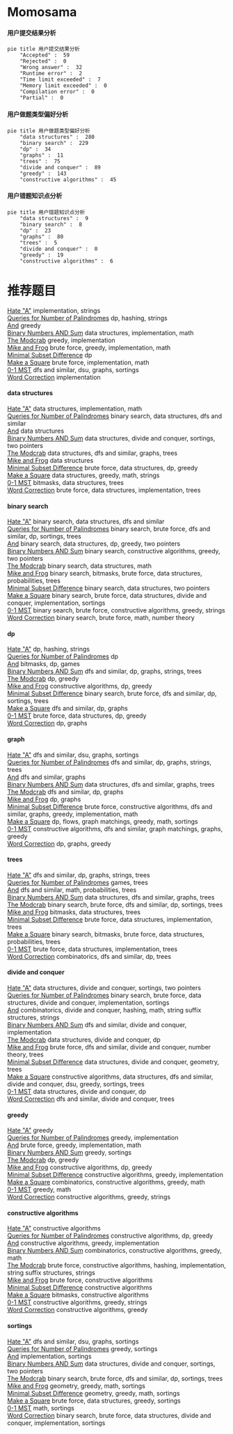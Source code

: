 # Momosama
<!-- tabs:start -->
#### **用户提交结果分析**

```mermaid
pie title 用户提交结果分析
    "Accepted" :  59
    "Rejected" :  0
    "Wrong answer" :  32
    "Runtime error" :  2
    "Time limit exceeded" :  7
    "Memory limit exceeded" :  0
    "Compilation error" :  0
    "Partial" :  0
```
#### **用户做题类型偏好分析**

```mermaid
pie title 用户做题类型偏好分析
    "data structures" :  280
    "binary search" :  229
    "dp" :  34
    "graphs" :  11
    "trees" :  75
    "divide and conquer" :  89
    "greedy" :  143
    "constructive algorithms" :  45
```
#### **用户错题知识点分析**

```mermaid
pie title 用户错题知识点分析
    "data structures" :  9
    "binary search" :  8
    "dp" :  23
    "graphs" :  80
    "trees" :  5
    "divide and conquer" :  0
    "greedy" :  19
    "constructive algorithms" :  6
```
<!-- tabs:end -->
# 推荐题目
[Hate "A"](http://codeforces.com/problemset/problem/1146/B)		implementation,
                        strings		  
[Queries for Number of Palindromes](http://codeforces.com/problemset/problem/245/H)		dp,
                        hashing,
                        strings		  
[And](http://codeforces.com/problemset/problem/1013/B)		greedy		  
[Binary Numbers AND Sum](http://codeforces.com/problemset/problem/1066/E)		data structures,
                        implementation,
                        math		  
[The Modcrab](http://codeforces.com/problemset/problem/903/B)		greedy,
                        implementation		  
[Mike and Frog](https://codeforces.com/contest/548/problem/C)		brute force,
                        greedy,
                        implementation,
                        math		  
[Minimal Subset Difference](https://codeforces.com/contest/956/problem/F)		dp		  
[Make a Square](http://codeforces.com/problemset/problem/962/C)		brute force,
                        implementation,
                        math		  
[0-1 MST](https://codeforces.com/contest/1243/problem/D)		dfs and similar,
                        dsu,
                        graphs,
                        sortings		  
[Word Correction](http://codeforces.com/problemset/problem/938/A)		implementation		  
<!-- tabs:start -->
#### **data structures**
[Hate "A"](http://codeforces.com/problemset/problem/1066/E)		data structures,
                        implementation,
                        math		  
[Queries for Number of Palindromes](http://codeforces.com/problemset/problem/932/B)		binary search,
                        data structures,
                        dfs and similar		  
[And](http://codeforces.com/problemset/problem/1209/G2)		data structures		  
[Binary Numbers AND Sum](http://codeforces.com/problemset/problem/1190/D)		data structures,
                        divide and conquer,
                        sortings,
                        two pointers		  
[The Modcrab](http://codeforces.com/problemset/problem/639/F)		data structures,
                        dfs and similar,
                        graphs,
                        trees		  
[Mike and Frog](http://codeforces.com/problemset/problem/319/E)		data structures		  
[Minimal Subset Difference](http://codeforces.com/problemset/problem/1313/C1)		brute force,
                        data structures,
                        dp,
                        greedy		  
[Make a Square](http://codeforces.com/problemset/problem/1204/D2)		data structures,
                        greedy,
                        math,
                        strings		  
[0-1 MST](http://codeforces.com/problemset/problem/817/E)		bitmasks,
                        data structures,
                        trees		  
[Word Correction](http://codeforces.com/problemset/problem/1511/C)		brute force,
                        data structures,
                        implementation,
                        trees		  
#### **binary search**
[Hate "A"](http://codeforces.com/problemset/problem/932/B)		binary search,
                        data structures,
                        dfs and similar		  
[Queries for Number of Palindromes](http://codeforces.com/problemset/problem/804/D)		binary search,
                        brute force,
                        dfs and similar,
                        dp,
                        sortings,
                        trees		  
[And](http://codeforces.com/problemset/problem/1492/C)		binary search,
                        data structures,
                        dp,
                        greedy,
                        two pointers		  
[Binary Numbers AND Sum](http://codeforces.com/problemset/problem/1463/D)		binary search,
                        constructive algorithms,
                        greedy,
                        two pointers		  
[The Modcrab](http://codeforces.com/problemset/problem/1490/G)		binary search,
                        data structures,
                        math		  
[Mike and Frog](http://codeforces.com/problemset/problem/1479/D)		binary search,
                        bitmasks,
                        brute force,
                        data structures,
                        probabilities,
                        trees		  
[Minimal Subset Difference](http://codeforces.com/problemset/problem/1436/E)		binary search,
                        data structures,
                        two pointers		  
[Make a Square](http://codeforces.com/problemset/problem/1461/D)		binary search,
                        brute force,
                        data structures,
                        divide and conquer,
                        implementation,
                        sortings		  
[0-1 MST](http://codeforces.com/problemset/problem/1493/C)		binary search,
                        brute force,
                        constructive algorithms,
                        greedy,
                        strings		  
[Word Correction](http://codeforces.com/problemset/problem/1487/D)		binary search,
                        brute force,
                        math,
                        number theory		  
#### **dp**
[Hate "A"](http://codeforces.com/problemset/problem/245/H)		dp,
                        hashing,
                        strings		  
[Queries for Number of Palindromes](https://codeforces.com/contest/956/problem/F)		dp		  
[And](http://codeforces.com/problemset/problem/377/C)		bitmasks,
                        dp,
                        games		  
[Binary Numbers AND Sum](http://codeforces.com/problemset/problem/533/B)		dfs and similar,
                        dp,
                        graphs,
                        strings,
                        trees		  
[The Modcrab](http://codeforces.com/problemset/problem/1469/B)		dp,
                        greedy		  
[Mike and Frog](http://codeforces.com/problemset/problem/1442/A)		constructive algorithms,
                        dp,
                        greedy		  
[Minimal Subset Difference](http://codeforces.com/problemset/problem/804/D)		binary search,
                        brute force,
                        dfs and similar,
                        dp,
                        sortings,
                        trees		  
[Make a Square](http://codeforces.com/problemset/problem/1354/E)		dfs and similar,
                        dp,
                        graphs		  
[0-1 MST](http://codeforces.com/problemset/problem/1313/C1)		brute force,
                        data structures,
                        dp,
                        greedy		  
[Word Correction](http://codeforces.com/problemset/problem/1472/C)		dp,
                        graphs		  
#### **graph**
[Hate "A"](https://codeforces.com/contest/1243/problem/D)		dfs and similar,
                        dsu,
                        graphs,
                        sortings		  
[Queries for Number of Palindromes](http://codeforces.com/problemset/problem/533/B)		dfs and similar,
                        dp,
                        graphs,
                        strings,
                        trees		  
[And](http://codeforces.com/problemset/problem/1093/D)		dfs and similar,
                        graphs		  
[Binary Numbers AND Sum](http://codeforces.com/problemset/problem/639/F)		data structures,
                        dfs and similar,
                        graphs,
                        trees		  
[The Modcrab](http://codeforces.com/problemset/problem/1354/E)		dfs and similar,
                        dp,
                        graphs		  
[Mike and Frog](http://codeforces.com/problemset/problem/1472/C)		dp,
                        graphs		  
[Minimal Subset Difference](http://codeforces.com/problemset/problem/1487/C)		brute force,
                        constructive algorithms,
                        dfs and similar,
                        graphs,
                        greedy,
                        implementation,
                        math		  
[Make a Square](http://codeforces.com/problemset/problem/1437/C)		dp,
                        flows,
                        graph matchings,
                        greedy,
                        math,
                        sortings		  
[0-1 MST](http://codeforces.com/problemset/problem/1470/D)		constructive algorithms,
                        dfs and similar,
                        graph matchings,
                        graphs,
                        greedy		  
[Word Correction](http://codeforces.com/problemset/problem/1476/C)		dp,
                        graphs,
                        greedy		  
#### **trees**
[Hate "A"](http://codeforces.com/problemset/problem/533/B)		dfs and similar,
                        dp,
                        graphs,
                        strings,
                        trees		  
[Queries for Number of Palindromes](http://codeforces.com/problemset/problem/1363/C)		games,
                        trees		  
[And](http://codeforces.com/problemset/problem/696/B)		dfs and similar,
                        math,
                        probabilities,
                        trees		  
[Binary Numbers AND Sum](http://codeforces.com/problemset/problem/639/F)		data structures,
                        dfs and similar,
                        graphs,
                        trees		  
[The Modcrab](http://codeforces.com/problemset/problem/804/D)		binary search,
                        brute force,
                        dfs and similar,
                        dp,
                        sortings,
                        trees		  
[Mike and Frog](http://codeforces.com/problemset/problem/817/E)		bitmasks,
                        data structures,
                        trees		  
[Minimal Subset Difference](http://codeforces.com/problemset/problem/1511/C)		brute force,
                        data structures,
                        implementation,
                        trees		  
[Make a Square](http://codeforces.com/problemset/problem/1479/D)		binary search,
                        bitmasks,
                        brute force,
                        data structures,
                        probabilities,
                        trees		  
[0-1 MST](http://codeforces.com/problemset/problem/1511/C)		brute force,
                        data structures,
                        implementation,
                        trees		  
[Word Correction](http://codeforces.com/problemset/problem/1499/F)		combinatorics,
                        dfs and similar,
                        dp,
                        trees		  
#### **divide and conquer**
[Hate "A"](http://codeforces.com/problemset/problem/1190/D)		data structures,
                        divide and conquer,
                        sortings,
                        two pointers		  
[Queries for Number of Palindromes](http://codeforces.com/problemset/problem/1461/D)		binary search,
                        brute force,
                        data structures,
                        divide and conquer,
                        implementation,
                        sortings		  
[And](http://codeforces.com/problemset/problem/1466/G)		combinatorics,
                        divide and conquer,
                        hashing,
                        math,
                        string suffix structures,
                        strings		  
[Binary Numbers AND Sum](http://codeforces.com/problemset/problem/1490/D)		dfs and similar,
                        divide and conquer,
                        implementation		  
[The Modcrab](https://codeforces.com/contest/1483/problem/C)		data structures,
                        divide and conquer,
                        dp		  
[Mike and Frog](http://codeforces.com/problemset/problem/1491/E)		brute force,
                        dfs and similar,
                        divide and conquer,
                        number theory,
                        trees		  
[Minimal Subset Difference](http://codeforces.com/problemset/problem/1303/G)		data structures,
                        divide and conquer,
                        geometry,
                        trees		  
[Make a Square](http://codeforces.com/problemset/problem/1494/D)		constructive algorithms,
                        data structures,
                        dfs and similar,
                        divide and conquer,
                        dsu,
                        greedy,
                        sortings,
                        trees		  
[0-1 MST](http://codeforces.com/problemset/problem/1482/E)		data structures,
                        divide and conquer,
                        dp		  
[Word Correction](http://codeforces.com/problemset/problem/566/C)		dfs and similar,
                        divide and conquer,
                        trees		  
#### **greedy**
[Hate "A"](http://codeforces.com/problemset/problem/1013/B)		greedy		  
[Queries for Number of Palindromes](http://codeforces.com/problemset/problem/903/B)		greedy,
                        implementation		  
[And](https://codeforces.com/contest/548/problem/C)		brute force,
                        greedy,
                        implementation,
                        math		  
[Binary Numbers AND Sum](http://codeforces.com/problemset/problem/1082/C)		greedy,
                        sortings		  
[The Modcrab](http://codeforces.com/problemset/problem/1469/B)		dp,
                        greedy		  
[Mike and Frog](http://codeforces.com/problemset/problem/1442/A)		constructive algorithms,
                        dp,
                        greedy		  
[Minimal Subset Difference](http://codeforces.com/problemset/problem/962/B)		constructive algorithms,
                        greedy,
                        implementation		  
[Make a Square](http://codeforces.com/problemset/problem/735/C)		combinatorics,
                        constructive algorithms,
                        greedy,
                        math		  
[0-1 MST](http://codeforces.com/problemset/problem/1447/B)		greedy,
                        math		  
[Word Correction](http://codeforces.com/problemset/problem/584/C)		constructive algorithms,
                        greedy,
                        strings		  
#### **constructive algorithms**
[Hate "A"](http://codeforces.com/problemset/problem/720/C)		constructive algorithms		  
[Queries for Number of Palindromes](http://codeforces.com/problemset/problem/1442/A)		constructive algorithms,
                        dp,
                        greedy		  
[And](http://codeforces.com/problemset/problem/962/B)		constructive algorithms,
                        greedy,
                        implementation		  
[Binary Numbers AND Sum](http://codeforces.com/problemset/problem/735/C)		combinatorics,
                        constructive algorithms,
                        greedy,
                        math		  
[The Modcrab](http://codeforces.com/problemset/problem/128/B)		brute force,
                        constructive algorithms,
                        hashing,
                        implementation,
                        string suffix structures,
                        strings		  
[Mike and Frog](http://codeforces.com/problemset/problem/42/C)		brute force,
                        constructive algorithms		  
[Minimal Subset Difference](http://codeforces.com/problemset/problem/804/E)		constructive algorithms		  
[Make a Square](http://codeforces.com/problemset/problem/1148/F)		bitmasks,
                        constructive algorithms		  
[0-1 MST](http://codeforces.com/problemset/problem/584/C)		constructive algorithms,
                        greedy,
                        strings		  
[Word Correction](http://codeforces.com/problemset/problem/1450/F)		constructive algorithms,
                        greedy		  
#### **sortings**
[Hate "A"](https://codeforces.com/contest/1243/problem/D)		dfs and similar,
                        dsu,
                        graphs,
                        sortings		  
[Queries for Number of Palindromes](http://codeforces.com/problemset/problem/1082/C)		greedy,
                        sortings		  
[And](http://codeforces.com/problemset/problem/1294/B)		implementation,
                        sortings		  
[Binary Numbers AND Sum](http://codeforces.com/problemset/problem/1190/D)		data structures,
                        divide and conquer,
                        sortings,
                        two pointers		  
[The Modcrab](http://codeforces.com/problemset/problem/804/D)		binary search,
                        brute force,
                        dfs and similar,
                        dp,
                        sortings,
                        trees		  
[Mike and Frog](https://codeforces.com/contest/1496/problem/C)		geometry,
                        greedy,
                        math,
                        sortings		  
[Minimal Subset Difference](http://codeforces.com/problemset/problem/1495/A)		geometry,
                        greedy,
                        math,
                        sortings		  
[Make a Square](http://codeforces.com/problemset/problem/1497/A)		brute force,
                        data structures,
                        greedy,
                        sortings		  
[0-1 MST](http://codeforces.com/problemset/problem/1427/A)		math,
                        sortings		  
[Word Correction](http://codeforces.com/problemset/problem/1461/D)		binary search,
                        brute force,
                        data structures,
                        divide and conquer,
                        implementation,
                        sortings		  
<!-- tabs:end -->
